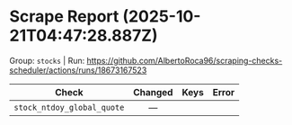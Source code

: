 # Scrape Report (2025-10-21T04:47:28.887Z)

Group: `stocks`  |  Run: https://github.com/AlbertoRoca96/scraping-checks-scheduler/actions/runs/18673167523

| Check | Changed | Keys | Error |
|---|:---:|:--|:--|
| `stock_ntdoy_global_quote` | — |  |  |

